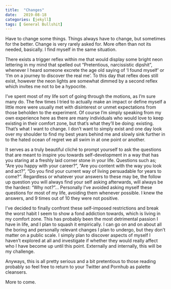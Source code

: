 ```yaml
---
title:  "Changes"
date:   2019-08-18
categories: [jekyll]
tags: [ General Bullshit]
---
```


Have to change some things. Things always have to change, but sometimes for the better. Change is very rarely asked for. More often than not its needed, basically. I find myself in the same situation. 


There exists a trigger reflex within me that would display some bright neon lettering in my mind that spelled out “Pretentious, narcissistic dipshit”, whenever I heard someone excrete the age old saying of ‘I found myself’ or ‘I’m on a journey to discover the real me’. 
To this day that reflex does still exist, however the neon lights are somewhat dimmed by a second reflex which invites me not to be a hypocrite.

I’ve spent most of my life sort of going through the motions, as I’m sure many do. The few times I tried to actually make an impact or define myself a little more were usually met with disinterest or unmet expectations from those beholden to the experiment. Of course I’m simply speaking from my own experience here as there are many individuals who would love to keep existing in their comfort zone, but that’s what they’ll be doing: existing. That’s what I want to change. I don’t want to simply exist and one day look over my shoulder to find my best years behind me and slowly sink further in to the hated ocean of regret we all swim in at one point or another. 


It serves as a truly beautiful cliché to prompt yourself to ask the questions that are meant to inspire you towards self-development in a way that has you staring at a freshly laid corner stone in your life. Questions such as; “Are you happy with your career?”, “Are you content with the way you look and act?”, “Do you find your current way of living persuadable for years to come?”. Regardless or whatever your answers to these may be, the follow up question you will always find your self asking afterwards, will always be the hardest: “Why not?”… Personally I’ve avoided asking myself these questions for most of my life, avoiding them whenever possible. I knew the answers, and 9 times out of 10 they were not positive. 


I’ve decided to finally confront these self-imposed restrictions and break the worst habit I seem to show a fond addiction towards, which is living in my comfort zone. This has probably been the most detrimental passion I have in life, and I plan to squash it empirically. 
I can go on and on about all the boring and personally relevant changes I plan to undergo, but they don’t matter on a public scale. I simply plan to discover aspects of myself I haven’t explored at all and investigate if whether they would really affect who I have become up until this point. Externally and internally, this will be my challenge. 


Anyways, this is all pretty serious and a bit pretentious to those reading probably so feel free to return to your Twitter and Pornhub as palette cleansers. 


More to come. 